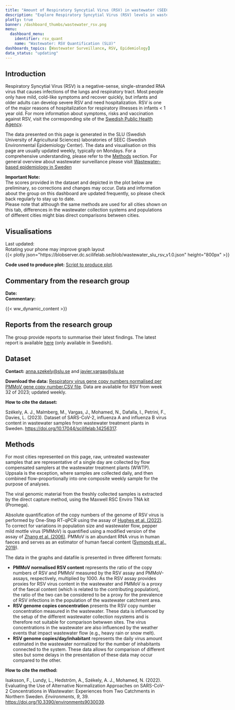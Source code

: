 ```yaml
---
title: "Amount of Respiratory Syncytial Virus (RSV) in wastewater (SEEC-SLU)"
description: "Explore Respiratory Syncytial Virus (RSV) levels in wastewater across Sweden. Weekly data from SLU-SEEC tracks RSV trends, covering a significant portion of the population, and assists in predicting potential outbreaks."
plotly: true
banner: /dashboard_thumbs/wastewater_rsv.png
menu:
  dashboard_menu:
    identifier: rsv_quant
    name: "Wastewater: RSV Quantification (SLU)"
dashboards_topics: [Wastewater Surveillance, RSV, Epidemiology]
data_status: "updating"
---
```


## Introduction

Respiratory Syncytial Virus (RSV) is a negative-sense, single-stranded RNA virus that causes infections of the lungs and respiratory tract. Most people only have mild, cold-like symptoms and recover quickly, but infants and older adults can develop severe RSV and need hospitalization. RSV is one of the major reasons of hospitalization for respiratory illnesses in infants < 1 year old. For more information about symptoms, risks and vaccination against RSV, visit the corresponding site of the [Swedish Public Health Agency](https://www.folkhalsomyndigheten.se/smittskydd-beredskap/smittsamma-sjukdomar/rs-virusinfektion/).

The data presented on this page is generated in the SLU (Swedish University of Agricultural Sciences) laboratories of SEEC (Swedish Environmental Epidemiology Center). The data and visualisation on this page are usually updated weekly, typically on Mondays. For a comprehensive understanding, please refer to the [Methods](#methods) section. For general overview about wastewater surveillance please visit [Wastewater-based epidemiology in Sweden](/dashboards/wastewater_background/)

<div class="alert alert-info">
<b>Important Note:</b></br>
The scores provided in the dataset and depicted in the plot below are preliminary, so corrections and changes may occur. Data and information about the group on this dashboard are updated frequently, so please check back regularly to stay up to date. </br>Please note that although the same methods are used for all cities shown on this tab, differences in the wastewater collection systems and populations of different cities might bias direct comparisons between cities.
</div>

## Visualisations

<div class="alert alert-info">Last updated: <span id="last_modified_slu_rsv"></span></div>

<div class="d-md-none alert alert-info">
  Rotating your phone may improve graph layout
</div>

<div class="plot_wrapper mb-3">
  <div class="table-responsive" style="min-width: 1200px">{{< plotly json="https://blobserver.dc.scilifelab.se/blob/wastewater_slu_rsv_v1.0.json" height="800px" >}}</div>
</div>

**Code used to produce plot:** [Script to produce plot](https://github.com/ScilifelabDataCentre/pathogens-portal-visualisations/blob/main/wastewater/combined_slu_rsv.py).

## Commentary from the research group

<div><b>Date:</b> <span id="slu_rsv_comment_date"></span><br><b>Commentary:</b> <span id="slu_rsv_comment"></span></div>

{{< ww_dynamic_content >}}

## Reports from the research group

The group provide reports to summarise their latest findings. The latest report is available <a target="_blank" href="https://blobserver.dc.scilifelab.se/blob/Latest_weekly_report_SEEC-SLU.pdf">here</a> (only available in Swedish).

## Dataset

**Contact:** <anna.szekely@slu.se> and <javier.vargas@slu.se>

**Download the data:** [Respiratory virus gene copy numbers normalised per PMMoV gene copy number.CSV file](https://blobserver.dc.scilifelab.se/blob/SLU_wastewater_data_v1.0.csv). Data are available for RSV from week 32 of 2023; updated weekly.

**How to cite the dataset:**

Székely, A. J., Malmberg, M., Vargas, J., Mohamed, N., Dafalla, I., Petrini, F., Davies, L. (2023). Dataset of SARS-CoV-2, influenza A and influenza B virus content in wastewater samples from wastewater treatment plants in Sweden. <https://doi.org/10.17044/scilifelab.14256317>.

## Methods

For most cities represented on this page, raw, untreated wastewater samples that are representative of a single day are collected by flow compensated samplers at the wastewater treatment plants (WWTP). Uppsala is the exception, where samples are collected daily, and then combined flow-proportionally into one composite weekly sample for the purpose of analyses.

The viral genomic material from the freshly collected samples is extracted by the direct capture method, using the Maxwell RSC Enviro TNA kit (Promega).

Absolute quantification of the copy numbers of the genome of RSV virus is performed by One-Step RT-qPCR using the assay of <a target="_blank" href="https://doi.org/10.1021/acs.estlett.1c00963">Hughes et al. (2022)</a>. To correct for variations in population size and wastewater flow, pepper mild mottle virus (PMMoV) is quantified using a modified version of the assay of <a target="_blank" href="https://doi.org/10.1371/journal.pbio.0040003">Zhang et al. (2006)</a>. PMMoV is an abundant RNA virus in human faeces and serves as an estimator of human faecal content (<a target="_blank" href="https://doi.org/10.1371/journal.ppat.1007639">Symonds et al., 2019</a>).

The data in the graphs and datafile is presented in three different formats:

- **PMMoV normalised RSV content** represents the ratio of the copy numbers of RSV and PMMoV measured by the RSV assay and PMMoV-assays, respectively, multiplied by 1000. As the RSV assay provides proxies for RSV virus content in the wastewater and PMMoV is a proxy of the faecal content (which is related to the contributing population), the ratio of the two can be considered to be a proxy for the prevalence of RSV infections in the population of the wastewater catchment area.
- **RSV genome copies concentration** presents the RSV copy number concentration measured in the wastewater. These data is influenced by the setup of the different wastewater collection nsystems and is therefore not suitable for comparison betwwen sites. The virus concentrations in the wastewater are also influenced by the weather events that impact wastewater flow (e.g., heavy rain or snow melt).
- **RSV genome copies/day/inhabitant** represents the daily virus amount estimated in the wastewater normalized for the number of inhabitants connected to the system. These data allows for comparison of different sites but some delays in the presentation of these data may occur compared to the other.

**How to cite the method:**

Isaksson, F., Lundy, L., Hedström, A., Székely, A. J., Mohamed, N. (2022). Evaluating the Use of Alternative Normalization Approaches on SARS-CoV-2 Concentrations in Wastewater: Experiences from Two Catchments in Northern Sweden. _Environments_, _9_, 39. <https://doi.org/10.3390/environments9030039>.

<!-- ## Wastewater collection sites

SLU-SEEC collects and analyses samples for RSV from multiple areas. The below table shows details about each of these sites. The table lists the towns/cities monitored, wastewater treatment plants (WWTP) that samples were collected from, the number of people in the catchment area (Number of people), and the dates that monitoring by SLU-SEEC started and ended monitoring (Start and End date, respectively). A value of ’null’ for the end date indicates that collection is ongoing. An asterisk next to the number of people indicates that the value is estimated based on the population equivalent (p.e.) loading of the treatment plant. The information in the below table is [available for download as an excel file](https://blobserver.dc.scilifelab.se/blob/SLU_All_sites.xlsx).

<div class="plot_wrapper mb-3">
  <div class="table-responsive">{{< plotly json="https://blobserver.dc.scilifelab.se/blob/wastewater_slu_All_sites.json" height="840px" >}}</div>
</div> -->
